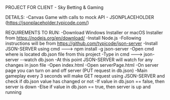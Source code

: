 PROJECT FOR CLIENT - Sky Betting & Gaming

DETAILS:
-Canvas Game with calls to mock API - JSONPLACEHOLDER (https://jsonplaceholder.typicode.com/)

REQUIREMENTS TO RUN:
-Download Windows Installer or macOS Installer from https://nodejs.org/en/download/
-Install Node.js
-Following instructions will be from https://github.com/typicode/json-server
-Install JSON-SERVER using cmd ---> npm install -g json-server
-Open cmd where is located db.json file from this project
-Type in cmd ---> json-server --watch db.json
-At this point JSON-SERVER will watch for any changes in json file
-Open index.html
-Open serverPage.html
-On server page you can turn on and off server (PUT request in db.json)
-Main gameplay every 3 seconds will make GET request using JSON-SERVER and check if db.json value has changed or not
-If value in db.json == false, then server is down
-Else if value in db.json == true, then server is up and running

